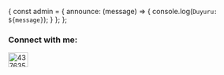 {
const admin = {
  announce: (message) => {
    console.log(`Duyuru: ${message}`);
  }
  };
};






<h3 align="left">Connect with me:</h3>
<p align="left">

<a href="https://discord.com/users/437635905537179660" target="blank"><img align="center" src="https://raw.githubusercontent.com/rahuldkjain/github-profile-readme-generator/master/src/images/icons/Social/discord.svg" alt="437635905537179660" height="30" width="40" /></a>
</p>
